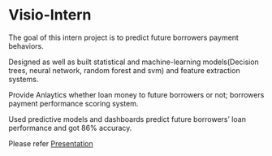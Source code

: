 # Visio-Intern

The goal of this intern project is to predict future borrowers payment behaviors.

Designed as well as built statistical and machine-learning models(Decision trees, neural network, random forest and svm) and feature extraction systems.

Provide Anlaytics whether loan money to future borrowers or not; borrowers payment performance scoring system.

Used predictive models and dashboards predict future borrowers’ loan performance and got 86% accuracy. 

Please refer  [Presentation](http://prezi.com/627wbvylsbvk/?utm_campaign=share&utm_medium=copy&rc=ex0share) <br />
